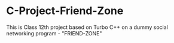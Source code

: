 # C-Project-Friend-Zone
This is Class 12th project based on Turbo C++ on a dummy social networking program - "FRIEND-ZONE"
